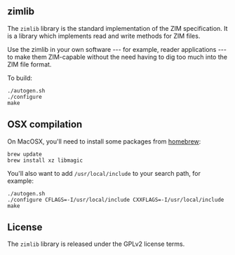 zimlib
------

The `zimlib` library is the standard implementation of the ZIM
specification.  It is a library which implements read and write
methods for ZIM files.

Use the zimlib in your own software --- for example, reader
applications --- to make them ZIM-capable without the need having to
dig too much into the ZIM file format.

To build:
```
./autogen.sh
./configure
make
```

OSX compilation
---------------
On MacOSX, you'll need to install some packages from
[homebrew](http://brew.sh/):
```
brew update
brew install xz libmagic
```
You'll also want to add `/usr/local/include` to your search path,
for example:
```
./autogen.sh
./configure CFLAGS=-I/usr/local/include CXXFLAGS=-I/usr/local/include
make
```

License
-------

The `zimlib` library is released under the GPLv2 license
terms.
